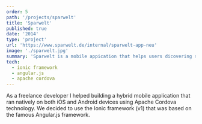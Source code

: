 ```yaml
---
order: 5
path: '/projects/sparwelt'
title: 'Sparwelt'
published: true
date: '2014'
type: 'project'
url: 'https://www.sparwelt.de/internal/sparwelt-app-neu'
image: './sparwelt.jpg'
summary: 'Sparwelt is a mobile appication that helps users dicovering special deals, vouchers, gifts and more.'
tech:
  - ionic framework
  - angular.js
  - apache cordova
---
```


As a freelance developer I helped building a hybrid mobile application that ran natively on both iOS and Android devices using Apache Cordova technology. We decided to use the Ionic framework (v1) that was based on the famous Angular.js framework.
